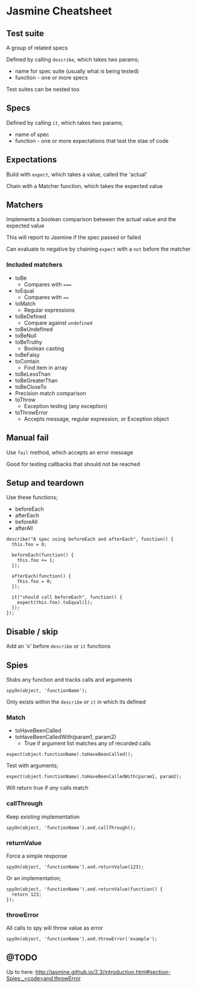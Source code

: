 Jasmine Cheatsheet
==================

Test suite
----------

A group of related specs

Defined by calling `describe`, which takes two params;
- name for spec suite (usually what is being tested)
- function - one or more specs

Test suites can be nested too

Specs
-----

Defined by calling `it`, which takes two params;
- name of spec
- function - one or more expectations that test the stae of code


Expectations
------------

Build with `expect`, which takes a value, called the 'actual'

Chain with a Matcher function, which takes the expected value

Matchers
--------

Implements a boolean comparison between the actual value and the expected value

This will report to Jasmine if the spec passed or failed

Can evaluate to negative by chaining `expect` with a `not` before the matcher

### Included matchers

- toBe
  - Compares with `===`
- toEqual
  - Compares with `==`
- toMatch
  - Regular expressions
- toBeDefined
  - Compare against `undefined`
- toBeUndefined
- toBeNull
- toBeTruthy
  - Boolean casting
- toBeFalsy
- toContain
  - Find item in array
- toBeLessThan
- toBeGreaterThan
- toBeCloseTo
 - Precision match comparison
- toThrow
  - Exception testing (any exception)
- toThrowError
  - Accepts message, regular expression, or Exception object
  
Manual fail
-----------

Use `fail` method, which accepts an error message

Good for testing callbacks that should not be reached


Setup and teardown
------------------

Use these functions;

- beforeEach
- afterEach
- beforeAll
- afterAll

```
describe("A spec using beforeEach and afterEach", function() {
  this.foo = 0;

  beforeEach(function() {
    this.foo += 1;
  });

  afterEach(function() {
    this.foo = 0;
  });

  it("should call beforeEach", function() {
    expect(this.foo).toEqual(1);
  });
});
```

Disable / skip
--------------

Add an 'x' before `describe` or `it` functions

Spies
-----

Stubs any function and tracks calls and arguments

```
spyOn(object, 'functionName');
```

Only exists within the `describe` or `it` in which its defined

### Match

- toHaveBeenCalled
- toHaveBeenCalledWith(param1, param2)
  - True if argument list matches any of recorded calls


```
expect(object.functionName).toHaveBeenCalled();
```

Test with arguments;

```
expect(object.functionName).toHaveBeenCalledWith(param1, param2);
```

Will return true if *any* calls match

### callThrough

Keep existing implementation

```
spyOn(object, 'functionName').and.callThrough();
```

### returnValue

Force a simple response

```
spyOn(object, 'functionName').and.returnValue(123);
```

Or an implementation;

```
spyOn(object, 'functionName').and.returnValue(function() {
  return 123;
});
```

### throwError

All calls to spy will throw value as error

```
spyOn(object, 'functionName').and.throwError('example');
```

@TODO
-----

Up to here: http://jasmine.github.io/2.3/introduction.html#section-Spies:_<code>and.throwError</code>
